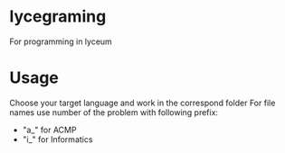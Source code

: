 # lycegraming
For programming in lyceum

# Usage
Choose your target language and work in the correspond folder
For file names use number of the problem with following prefix:
- "a_" for ACMP
- "i_" for Informatics
